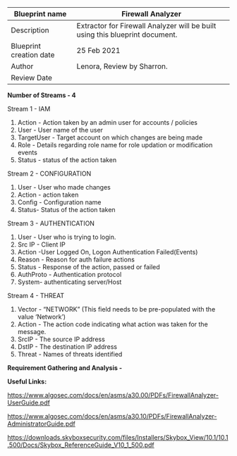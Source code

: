 | Blueprint name          | Firewall Analyzer                                                            |
| ----------------------- | ---------------------------------------------------------------------------- |
| Description             | Extractor for Firewall Analyzer will be built using this blueprint document. |
| Blueprint creation date | 25 Feb 2021                                                                  |
| Author                  | Lenora, Review by Sharron.                                                   |
| Review Date             |                                                                              |

**Number of Streams - 4**

Stream 1 - IAM

1. Action - Action taken by an admin user for accounts / policies
2. User - User name of the user
3. TargetUser - Target account on which changes are being made
4. Role - Details regarding role name for role updation or modification events
5. Status - status of the action taken

Stream 2 - CONFIGURATION

1. User - User who made changes
2. Action - action taken
3. Config - Configuration name
4. Status- Status of the action taken

Stream 3 - AUTHENTICATION

1. User - User who is trying to login. 
2. Src IP - Client IP
3. Action -User Logged On, Logon Authentication Failed(Events)
4. Reason - Reason for auth failure actions
5. Status - Response of the action, passed or failed
6. AuthProto - Authentication protocol
7. System- authenticating server/Host

Stream 4 - THREAT

1. Vector - “NETWORK” (This field needs to be pre-populated with the value ‘Network’)
2. Action - The action code indicating what action was taken for the message.
3. SrcIP - The source IP address
4. DstIP - The destination IP address
5. Threat - Names of threats identified

**Requirement Gathering and Analysis -** 

**Useful Links:**

https://www.algosec.com/docs/en/asms/a30.00/PDFs/FirewallAnalyzer-UserGuide.pdf

https://www.algosec.com/docs/en/asms/a30.10/PDFs/FirewallAnalyzer-AdministratorGuide.pdf

https://downloads.skyboxsecurity.com/files/Installers/Skybox_View/10.1/10.1.500/Docs/Skybox_ReferenceGuide_V10_1_500.pdf
